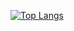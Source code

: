 [![Top Langs](https://github-readme-stats.vercel.app/api/top-langs/?username=cikzz&langs_count=7&title_color=#ffc86c)](https://github.com/anuraghazra/github-readme-stats)
